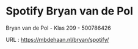 # Spotify Bryan van de Pol
 Bryan van de Pol - Klas 209 - 500786426


URL : https://mbdehaan.nl/bryan/spotify/


